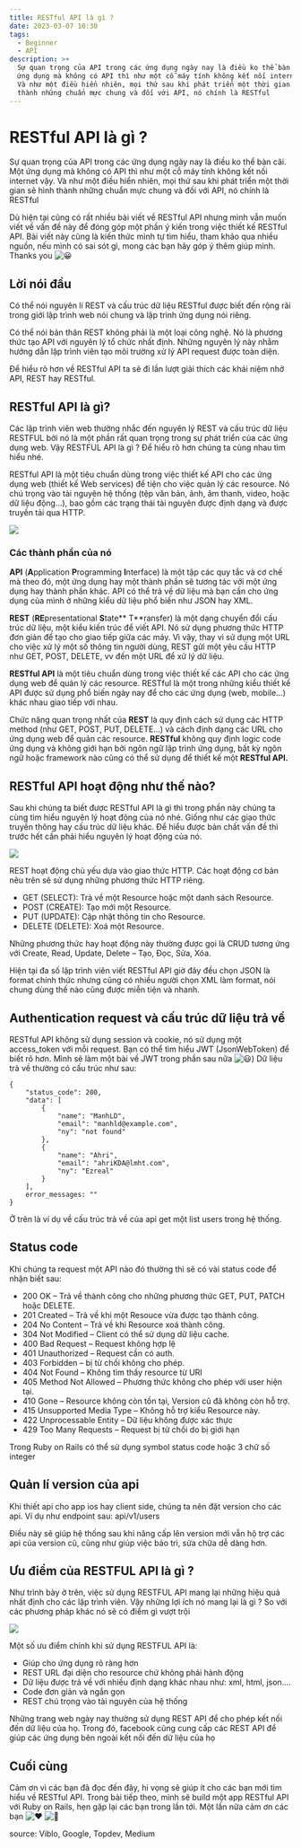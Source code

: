 ```yaml
---
title: RESTful API là gì ?
date: 2023-03-07 10:30
tags:
  - Beginner
  - API
description: >+
  Sự quan trọng của API trong các ứng dụng ngày nay là điều ko thể bàn cãi. Một
  ứng dụng mà không có API thì như một cỗ máy tính không kết nối internet vậy.
  Và như một điều hiển nhiên, mọi thứ sau khi phát triển một thời gian sẽ hình
  thành những chuẩn mực chung và đối với API, nó chính là RESTful
---
```

# RESTful API là gì ?

Sự quan trọng của API trong các ứng dụng ngày nay là điều ko thể bàn cãi. Một ứng dụng mà không có API thì như một cỗ máy tính không kết nối internet vậy. Và như một điều hiển nhiên, mọi thứ sau khi phát triển một thời gian sẽ hình thành những chuẩn mực chung và đối với API, nó chính là RESTful

Dù hiện tại cũng có rất nhiều bài viết về RESTful API nhưng mình vẫn muốn viết về vấn đề này để đóng góp một phần ý kiến trong việc thiết kế RESTful API. Bài viết này cũng là kiến thức mình tự tìm hiểu, tham khảo qua nhiều nguồn, nếu mình có sai sót gì, mong các bạn hãy góp ý thêm giúp mình. Thanks you ![😀](https://twemoji.maxcdn.com/v/14.0.2/72x72/1f600.png)

## Lời nói đầu

Có thể nói nguyên lí REST và cấu trúc dữ liệu RESTful được biết đến rộng rãi trong giới lập trình web nói chung và lập trình ứng dụng nói riêng.

Có thể nói bản thân REST không phải là một loại công nghệ. Nó là phương thức tạo API với nguyên lý tổ chức nhất định. Những nguyên lý này nhằm hướng dẫn lập trình viên tạo môi trường xử lý API request được toàn diện.

Để hiểu rõ hơn về RESTful API ta sẽ đi lần lượt giải thích các khái niệm nhở API, REST hay RESTful.

## RESTful API là gì?

Các lập trình viên web thường nhắc đến nguyên lý REST và cấu trúc dữ liệu RESTFUL bởi nó là một phần rất quan trọng trong sự phát triển của các ứng dụng web. Vậy RESTFUL API là gì ? Để hiểu rõ hơn chúng ta cùng nhau tìm hiểu nhé.

RESTful API là một tiêu chuẩn dùng trong việc thiết kế API cho các ứng dụng web (thiết kế Web services) để tiện cho việc quản lý các resource. Nó chú trọng vào tài nguyên hệ thống (tệp văn bản, ảnh, âm thanh, video, hoặc dữ liệu động…), bao gồm các trạng thái tài nguyên được định dạng và được truyền tải qua HTTP.

![](https://images.viblo.asia/6ee4b71e-e2db-46b1-b7f1-da37ce13b861.png)

### Các thành phần của nó

**API** (**A**pplication **P**rogramming **I**nterface) là một tập các quy tắc và cơ chế mà theo đó, một ứng dụng hay một thành phần sẽ tương tác với một ứng dụng hay thành phần khác. API có thể trả về dữ liệu mà bạn cần cho ứng dụng của mình ở những kiểu dữ liệu phổ biến như JSON hay XML.

**REST** (**RE**presentational **S**tate\*\* T\*\*ransfer) là một dạng chuyển đổi cấu trúc dữ liệu, một kiểu kiến trúc để viết API. Nó sử dụng phương thức HTTP đơn giản để tạo cho giao tiếp giữa các máy. Vì vậy, thay vì sử dụng một URL cho việc xử lý một số thông tin người dùng, REST gửi một yêu cầu HTTP như GET, POST, DELETE, vv đến một URL để xử lý dữ liệu.

**RESTful API** là một tiêu chuẩn dùng trong việc thiết kế các API cho các ứng dụng web để quản lý các resource. RESTful là một trong những kiểu thiết kế API được sử dụng phổ biến ngày nay để cho các ứng dụng (web, mobile…) khác nhau giao tiếp với nhau.

Chức năng quan trọng nhất của **REST** là quy định cách sử dụng các HTTP method (như GET, POST, PUT, DELETE…) và cách định dạng các URL cho ứng dụng web để quản các resource. **RESTful** không quy định logic code ứng dụng và không giới hạn bởi ngôn ngữ lập trình ứng dụng, bất kỳ ngôn ngữ hoặc framework nào cũng có thể sử dụng để thiết kế một **RESTful API.**

## RESTful API hoạt động như thế nào?

Sau khi chúng ta biết được RESTful API là gì thì trong phần này chúng ta cùng tìm hiểu nguyên lý hoạt động của nó nhé. Giống như các giao thức truyền thông hay cấu trúc dữ liệu khác. Để hiểu được bản chất vấn đề thì trước hết cần phải hiểu nguyên lý hoạt động của nó.

![](https://images.viblo.asia/c502a773-8ac5-4f33-bbf8-fa56916b70dc.png)

REST hoạt động chủ yếu dựa vào giao thức HTTP. Các hoạt động cơ bản nêu trên sẽ sử dụng những phương thức HTTP riêng.

* GET (SELECT): Trả về một Resource hoặc một danh sách Resource.
* POST (CREATE): Tạo mới một Resource.
* PUT (UPDATE): Cập nhật thông tin cho Resource.
* DELETE (DELETE): Xoá một Resource.

Những phương thức hay hoạt động này thường được gọi là CRUD tương ứng với Create, Read, Update, Delete – Tạo, Đọc, Sửa, Xóa.

Hiện tại đa số lập trình viên viết RESTful API giờ đây đều chọn JSON là format chính thức nhưng cũng có nhiều người chọn XML làm format, nói chung dùng thế nào cũng được miễn tiện và nhanh.

## Authentication request và cấu trúc dữ liệu trả về

RESTful API không sử dụng session và cookie, nó sử dụng một access_token với mỗi request. Bạn có thể tìm hiểu JWT (JsonWebToken) để biết rõ hơn. Mình sẽ làm một bài về JWT trong phần sau nữa ![😃](https://twemoji.maxcdn.com/v/14.0.2/72x72/1f603.png)) Dữ liệu trả về thường có cấu trúc như sau:

```none
{
    "status_code": 200,
    "data": [
        {
            "name": "ManhLD",
            "email": "manhld@example.com",
            "ny": "not found"
        },
        {
            "name": "Ahri",
            "email": "ahriKDA@lmht.com",
            "ny": "Ezreal"
        }
    ],
    error_messages: ""
}
```

Ở trên là ví dụ về cấu trúc trả về của api get một list users trong hệ thống.

## Status code

Khi chúng ta request một API nào đó thường thì sẽ có vài status code để nhận biết sau:

* 200 OK – Trả về thành công cho những phương thức GET, PUT, PATCH hoặc DELETE.
* 201 Created – Trả về khi một Resouce vừa được tạo thành công.
* 204 No Content – Trả về khi Resource xoá thành công.
* 304 Not Modified – Client có thể sử dụng dữ liệu cache.
* 400 Bad Request – Request không hợp lệ
* 401 Unauthorized – Request cần có auth.
* 403 Forbidden – bị từ chối không cho phép.
* 404 Not Found – Không tìm thấy resource từ URI
* 405 Method Not Allowed – Phương thức không cho phép với user hiện tại.
* 410 Gone – Resource không còn tồn tại, Version cũ đã không còn hỗ trợ.
* 415 Unsupported Media Type – Không hỗ trợ kiểu Resource này.
* 422 Unprocessable Entity – Dữ liệu không được xác thực
* 429 Too Many Requests – Request bị từ chối do bị giới hạn

Trong Ruby on Rails có thể sử dụng symbol status code hoặc 3 chữ số integer

## Quản lí version của api

Khi thiết api cho app ios hay client side, chúng ta nên đặt version cho các api. Ví dụ như endpoint sau: api/v1/users

Điều này sẽ giúp hệ thống sau khi nâng cấp lên version mới vẫn hộ trợ các api của version cũ, cũng như giúp việc bảo trì, sửa chữa dễ dàng hơn.

## Ưu điểm của RESTFUL API là gì ?

Như trình bày ở trên, việc sử dụng RESTFUL API mang lại những hiệu quả nhất định cho các lập trình viên. Vậy những lợi ích nó mang lại là gì ? So với các phương pháp khác nó sẽ có điểm gì vượt trội

![](https://images.viblo.asia/ab5539d0-1b5b-456f-a204-290cf7f96705.png)

Một số ưu điểm chính khi sử dụng RESTFUL API là:

* Giúp cho ứng dụng rõ ràng hơn
* REST URL đại diện cho resource chứ không phải hành động
* Dữ liệu được trả về với nhiều định dạng khác nhau như: xml, html, json….
* Code đơn giản và ngắn gọn
* REST chú trọng vào tài nguyên của hệ thống

Những trang web ngày nay thường sử dụng REST API để cho phép kết nối đến dữ liệu của họ. Trong đó, facebook cũng cung cấp các REST API để giúp các ứng dụng bên ngoài kết nối đến dữ liệu của họ

## Cuối cùng

Cảm ơn vì các bạn đã đọc đến đây, hi vọng sẽ giúp ít cho các bạn mới tìm hiểu về RESTful API. Trong bài tiếp theo, mình sẽ build một app RESTful API với Ruby on Rails, hẹn gặp lại các bạn trong lần tới. Một lần nữa cảm ơn các bạn ![❤️](https://twemoji.maxcdn.com/v/14.0.2/72x72/2764.png) ![🙇](https://twemoji.maxcdn.com/v/14.0.2/72x72/1f647.png)

source: Viblo, Google, Topdev, Medium